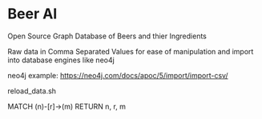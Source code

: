 # Beer AI
Open Source Graph Database of Beers and thier Ingredients

Raw data in Comma Separated Values for ease of manipulation and import into database engines like neo4j

neo4j example:
https://neo4j.com/docs/apoc/5/import/import-csv/


reload_data.sh

MATCH (n)-[r]->(m) RETURN n, r, m